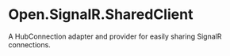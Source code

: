 # Open.SignalR.SharedClient
A HubConnection adapter and provider for easily sharing SignalR connections.
